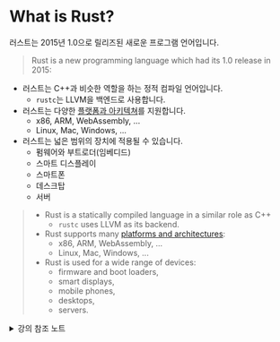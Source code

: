 # What is Rust?

러스트는 2015년 1.0으로 릴리즈된 새로운 프로그램 언어입니다.
> Rust is a new programming language which had its 1.0 release in 2015:

* 러스트는 C++과 비슷한 역할을 하는 정적 컴파일 언어입니다. 
  * `rustc`는 LLVM을 백엔드로 사용합니다. 
* 러스트는 다양한 [플랫폼과 아키텍쳐](https://doc.rust-lang.org/nightly/rustc/platform-support.html)를 지원합니다.
  * x86, ARM, WebAssembly, ...
   * Linux, Mac, Windows, ...
* 러스트는 넓은 범위의 장치에 적용될 수 있습니다. 
  * 펌웨어와 부트로더(임베디드)
  * 스마트 디스플레이
  * 스마트폰
  * 데스크탑
  * 서버 

> * Rust is a statically compiled language in a similar role as C++
>   * `rustc` uses LLVM as its backend.
> * Rust supports many [platforms and
>   architectures](https://doc.rust-lang.org/nightly/rustc/platform-support.html):
>   * x86, ARM, WebAssembly, ...
>   * Linux, Mac, Windows, ...
> * Rust is used for a wide range of devices:
>   * firmware and boot loaders,
>   * smart displays,
>   * mobile phones,
>   * desktops,
>   * servers.



<details>
<summary>강의 참조 노트</summary>

러스트는 C++과 동일한 영역에서 사용됩니다. 
* 높은 유연성
* 높은 레벨 수준의 제어
* 휴대폰과 같은 매우 제한된 장치로 스케일 다운 가능.
> Rust fits in the same area as C++:
> * High flexibility.
> * High level of control.
> * Can be scaled down to very constrained devices like mobile phones.

</details>
